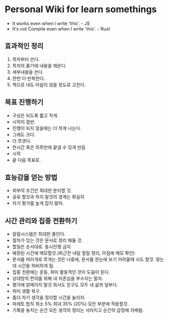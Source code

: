# Personal Wiki for learn somethings

- It works even when I write 'this'. - JS
- It's not Compile even when I write 'this'. - Rust

## 효과적인 정리

1. 목차부터 쓴다.
2. 목차의 줄기에 내용을 채운다.
3. 세부내용을 쓴다.
4. 한번 더 반복한다.
5. 책으로 내도 아쉽지 않을 정도로 고친다.

## 목표 진행하기

- 구상은 되도록 짧고 작게.
- 시작이 절반.
- 진행이 되지 않을때는 더 작게 나눈다.
- 그래도 크다.
- 더 쪼갠다.
- 한시간 혹은 하루만에 끝낼 수 있게 만듬
- 시작
- 끝 다음 목표로.

## 효능감을 얻는 방법

- 외부의 조건은 최대한 분리할 것.
- 공유 할것과 하지 말것의 경계는 확실히
- 자기 평가를 높게 잡지 말자.

## 시간 관리와 집중 전환하기

- 알람시스템은 최대한 줄인다.
- 절차가 있는 것은 문서로 정리 해둘 것.
- 할일은 순서대로. 동시진행 금지
- 예정된 시간에 메모할것.(퇴근전 내일 할일 정리, 아침에 메모 확인)
- 문서를 여러개로 쪼개는 것은 나중에, 문서를 한눈에 보기 어려울때 시도 할것. 찾는데 시간을 허비하게 됨.
- 집중 전환에는 운동, 취미 활동적인 것이 도움이 된다.
- 상대방의 편의를 위해 내 자존심을 부수지는 말자.
- 평가에 얽메이지 말것 회사도 친구도 모두 내 삶의 일부다.
- 취미 생활 복구.
- 좀더 자기 생각을 정리할 시간을 늘리자.
- 파레토 법칙 최소 5% 최대 35% (20%) 모든 부분에 적용할것.
- 기록을 놓치는 순간 모든 생각의 정리는 사라지고 순간의 감정에 지배됨.

